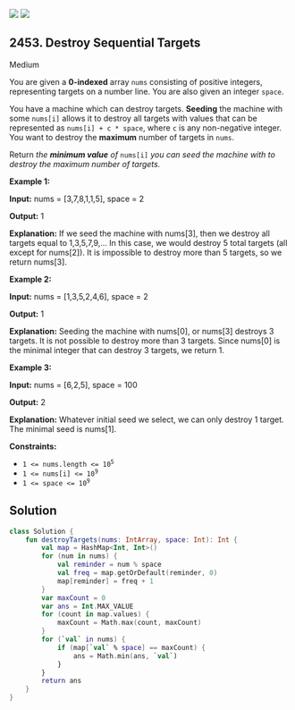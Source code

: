[![](https://img.shields.io/github/stars/javadev/LeetCode-in-Kotlin?label=Stars&style=flat-square)](https://github.com/javadev/LeetCode-in-Kotlin)
[![](https://img.shields.io/github/forks/javadev/LeetCode-in-Kotlin?label=Fork%20me%20on%20GitHub%20&style=flat-square)](https://github.com/javadev/LeetCode-in-Kotlin/fork)

## 2453\. Destroy Sequential Targets

Medium

You are given a **0-indexed** array `nums` consisting of positive integers, representing targets on a number line. You are also given an integer `space`.

You have a machine which can destroy targets. **Seeding** the machine with some `nums[i]` allows it to destroy all targets with values that can be represented as `nums[i] + c * space`, where `c` is any non-negative integer. You want to destroy the **maximum** number of targets in `nums`.

Return _the **minimum value** of_ `nums[i]` _you can seed the machine with to destroy the maximum number of targets._

**Example 1:**

**Input:** nums = [3,7,8,1,1,5], space = 2

**Output:** 1

**Explanation:** If we seed the machine with nums[3], then we destroy all targets equal to 1,3,5,7,9,... In this case, we would destroy 5 total targets (all except for nums[2]). It is impossible to destroy more than 5 targets, so we return nums[3].

**Example 2:**

**Input:** nums = [1,3,5,2,4,6], space = 2

**Output:** 1

**Explanation:** Seeding the machine with nums[0], or nums[3] destroys 3 targets. It is not possible to destroy more than 3 targets. Since nums[0] is the minimal integer that can destroy 3 targets, we return 1.

**Example 3:**

**Input:** nums = [6,2,5], space = 100

**Output:** 2

**Explanation:** Whatever initial seed we select, we can only destroy 1 target. The minimal seed is nums[1].

**Constraints:**

*   <code>1 <= nums.length <= 10<sup>5</sup></code>
*   <code>1 <= nums[i] <= 10<sup>9</sup></code>
*   <code>1 <= space <= 10<sup>9</sup></code>

## Solution

```kotlin
class Solution {
    fun destroyTargets(nums: IntArray, space: Int): Int {
        val map = HashMap<Int, Int>()
        for (num in nums) {
            val reminder = num % space
            val freq = map.getOrDefault(reminder, 0)
            map[reminder] = freq + 1
        }
        var maxCount = 0
        var ans = Int.MAX_VALUE
        for (count in map.values) {
            maxCount = Math.max(count, maxCount)
        }
        for (`val` in nums) {
            if (map[`val` % space] == maxCount) {
                ans = Math.min(ans, `val`)
            }
        }
        return ans
    }
}
```